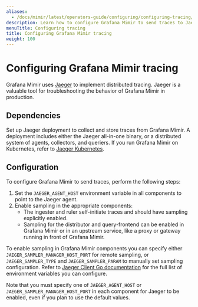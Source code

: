 ```yaml
---
aliases:
  - /docs/mimir/latest/operators-guide/configuring/configuring-tracing/
description: Learn how to configure Grafana Mimir to send traces to Jaeger.
menuTitle: Configuring tracing
title: Configuring Grafana Mimir tracing
weight: 100
---
```


# Configuring Grafana Mimir tracing

Grafana Mimir uses [Jaeger](https://www.jaegertracing.io/) to implement distributed
tracing. Jaeger is a valuable tool for troubleshooting the behavior of
Grafana Mimir in production.

## Dependencies

Set up Jaeger deployment to collect and store traces from Grafana Mimir. A
deployment includes either the Jaeger all-in-one binary, or a distributed
system of agents, collectors, and queriers. If you run Grafana Mimir on Kubernetes, refer to [Jaeger
Kubernetes](https://github.com/jaegertracing/jaeger-kubernetes).

## Configuration

To configure Grafana Mimir to send traces, perform the following steps:

1. Set the `JAEGER_AGENT_HOST` environment variable in all components to point
   to the Jaeger agent.
1. Enable sampling in the appropriate components:
   - The ingester and ruler self-initiate traces and should have sampling
     explicitly enabled.
   - Sampling for the distributor and query-frontend can be enabled in Grafana Mimir
     or in an upstream service, like a proxy or gateway running in front of Grafana Mimir.

To enable sampling in Grafana Mimir components you can specify either
`JAEGER_SAMPLER_MANAGER_HOST_PORT` for remote sampling, or
`JAEGER_SAMPLER_TYPE` and `JAEGER_SAMPLER_PARAM` to manually set sampling
configuration. Refer to [Jaeger Client Go
documentation](https://github.com/jaegertracing/jaeger-client-go#environment-variables)
for the full list of environment variables you can configure.

Note that you must specify one of `JAEGER_AGENT_HOST` or
`JAEGER_SAMPLER_MANAGER_HOST_PORT` in each component for Jaeger to be enabled,
even if you plan to use the default values.
